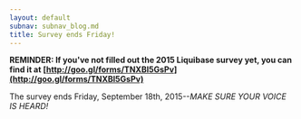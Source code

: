 ```yaml
---
layout: default
subnav: subnav_blog.md
title: Survey ends Friday!
---
```


**REMINDER: If you've not filled out the 2015 Liquibase survey yet, you can find it at [http://goo.gl/forms/TNXBl5GsPv](http://goo.gl/forms/TNXBl5GsPv)**

The survey ends Friday, September 18th, 2015--*MAKE SURE YOUR VOICE IS HEARD!*